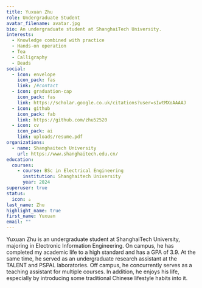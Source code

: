 ```yaml
---
title: Yuxuan Zhu
role: Undergraduate Student
avatar_filename: avatar.jpg
bio: An undergraduate student at ShanghaiTech University.
interests:
  - Knowledge combined with practice
  - Hands-on operation
  - Tea
  - Calligraphy
  - Beads
social:
  - icon: envelope
    icon_pack: fas
    link: /#contact
  - icon: graduation-cap
    icon_pack: fas
    link: https://scholar.google.co.uk/citations?user=sIwtMXoAAAAJ
  - icon: github
    icon_pack: fab
    link: https://github.com/zhu52520
  - icon: cv
    icon_pack: ai
    link: uploads/resume.pdf
organizations:
  - name: Shanghaitech University
    url: https://www.shanghaitech.edu.cn/
education:
  courses:
    - course: BSc in Electrical Engineering
      institution: Shanghaitech University
      year: 2024
superuser: true
status:
  icon: ☕️
last_name: Zhu
highlight_name: true
first_name: Yuxuan
email: ""
---
```


Yuxuan Zhu is an undergraduate student at ShanghaiTech University, majoring in Electronic Information Engineering. On campus, he has completed my academic life to a high standard and has a GPA of 3.9. At the same time, he served as an undergraduate research assistant at the TALENT and PSPAL laboratories. Off campus, he concurrently serves as a teaching assistant for multiple courses. In addition, he enjoys his life, especially by introducing some traditional Chinese lifestyle habits into it.